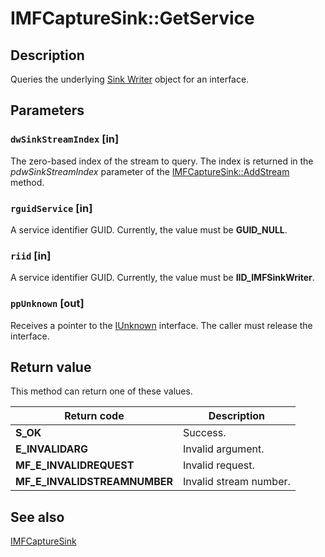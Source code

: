 # IMFCaptureSink::GetService

## Description

Queries the underlying [Sink Writer](https://learn.microsoft.com/windows/desktop/medfound/sink-writer) object for an interface.

## Parameters

### `dwSinkStreamIndex` [in]

The zero-based index of the stream to query. The index is returned in the *pdwSinkStreamIndex* parameter of the [IMFCaptureSink::AddStream](https://learn.microsoft.com/windows/desktop/api/mfcaptureengine/nf-mfcaptureengine-imfcapturesink-addstream) method.

### `rguidService` [in]

A service identifier GUID. Currently, the value must be **GUID_NULL**.

### `riid` [in]

A service identifier GUID. Currently, the value must be **IID_IMFSinkWriter**.

### `ppUnknown` [out]

Receives a pointer to the [IUnknown](https://learn.microsoft.com/windows/desktop/api/unknwn/nn-unknwn-iunknown) interface. The caller must release the interface.

## Return value

This method can return one of these values.

| Return code | Description |
| --- | --- |
| **S_OK** | Success. |
| **E_INVALIDARG** | Invalid argument. |
| **MF_E_INVALIDREQUEST** | Invalid request. |
| **MF_E_INVALIDSTREAMNUMBER** | Invalid stream number. |

## See also

[IMFCaptureSink](https://learn.microsoft.com/windows/desktop/api/mfcaptureengine/nn-mfcaptureengine-imfcapturesink)